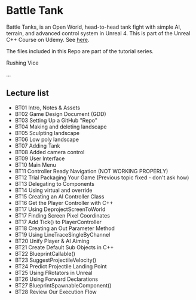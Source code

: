 # Battle Tank
Battle Tanks, is an Open World, head-to-head tank fight with simple AI, terrain, and advanced control system in Unreal 4. This is part of the Unreal C++ Course on Udemy. See [here](https://www.udemy.com/unrealcourse/learn/v4/overview).

The files included in this Repo are part of the tutorial series.

Rushing Vice

...
## Lecture list
* BT01 Intro, Notes & Assets
* BT02 Game Design Document (GDD)
* BT03 Setting Up a GitHub "Repo"
* BT04 Making and deleting landscape
* BT05 Sculpting landscape
* BT06 Low poly landscape
* BT07 Adding Tank
* BT08 Added camera control
* BT09 User Interface
* BT10 Main Menu
* BT11 Controller Ready Navigation (NOT WORKING PROPERLY)
* BT12 Trial Packaging Your Game (Previous topic fixed - don't ask how)
* BT13 Delegating to Components
* BT14 Using virtual and override
* BT15 Creating an AI Controller Class
* BT16 Get the Player Controller with C++
* BT17 Using DeprojectScreenToWorld
* BT17 Finding Screen Pixel Coordinates
* BT17 Add Tick() to PlayerController
* BT18 Creating an Out Parameter Method
* BT19 Using LineTraceSingleByChannel
* BT20 Unify Player & AI Aiming
* BT21 Create Default Sub Objects in C++
* BT22 BlueprintCallable()
* BT23 SuggestProjectileVelocity()
* BT24 Predict Projectile Landing Point
* BT25 Using FRotators in Unreal
* BT26 Using Forward Declarations
* BT27 BlueprintSpawnableComponent()
* BT28 Review Our Execution Flow